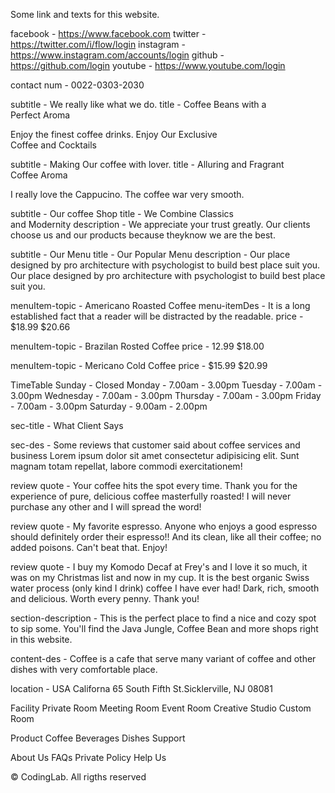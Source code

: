 Some link and texts for this website.

 <!-- For Nav Section -->

facebook - https://www.facebook.com
twitter - https://twitter.com/i/flow/login
instagram - https://www.instagram.com/accounts/login
github - https://github.com/login
youtube - https://www.youtube.com/login

contact num - 0022-0303-2030

<!-- For Home Section -->

subtitle - We really like what we do.
title - Coffee Beans with a <br> Perfect Aroma

Enjoy the finest coffee drinks.
Enjoy Our Exclusive <br> Coffee and Cocktails

subtitle - Making Our coffee with lover.
title - Alluring and Fragrant <br> Coffee Aroma

<!-- For About Section -->

I really love the Cappucino. The coffee war very smooth.

subtitle - Our coffee Shop
title - We Combine Classics <br> and Modernity
description - We appreciate your trust greatly.
Our clients choose us and our products because theyknow we are the best.

<!-- For Menu Section -->

subtitle - Our Menu
title - Our Popular Menu
description - Our place designed by pro architecture with psychologist to build best place suit you. Our place designed by pro architecture with psychologist to build best place suit you.

menuItem-topic - Americano Roasted Coffee
menu-itemDes - It is a long established fact that a reader will be distracted by the readable.
price - $18.99 $20.66

menuItem-topic - Brazilan Rosted Coffee
price - 12.99 $18.00

menuItem-topic - Mericano Cold Coffee
price - $15.99 $20.99

TimeTable
Sunday - Closed
Monday - 7.00am - 3.00pm
Tuesday - 7.00am - 3.00pm
Wednesday - 7.00am - 3.00pm
Thursday - 7.00am - 3.00pm
Friday - 7.00am - 3.00pm
Saturday - 9.00am - 2.00pm

 <!-- Review Section -->

sec-title - What Client Says

sec-des - Some reviews that customer said about coffee services and business Lorem ipsum dolor sit amet consectetur adipisicing elit. Sunt magnam totam repellat, labore commodi exercitationem!

review quote - Your coffee hits the spot every time. Thank you for the experience of pure, delicious coffee masterfully roasted! I will never purchase any other and I will spread the word!

review quote - My favorite espresso. Anyone who enjoys a good espresso should definitely order their espresso!! And its clean, like all their coffee; no added poisons. Can't beat that. Enjoy!

review quote - I buy my Komodo Decaf at Frey's and I love it so much, it was on my Christmas list and now in my cup. It is the best organic Swiss water process (only kind I drink) coffee I have ever had! Dark, rich, smooth and delicious. Worth every penny. Thank you!

 <!-- Newsletter Section -->

section-description - This is the perfect place to find a nice and cozy spot to sip some. You'll find the Java Jungle, Coffee Bean and more shops right in this website.

 <!-- Footer Section -->

content-des - Coffee is a cafe that serve many variant of coffee and other dishes with very comfortable place.

location - USA Californa 65 South Fifth St.Sicklerville, NJ 08081

Facility
Private Room
Meeting Room
Event Room
Creative Studio
Custom Room

Product
Coffee
Beverages
Dishes
Support

About Us
FAQs
Private Policy
Help Us

&#169; CodingLab. All rigths reserved
